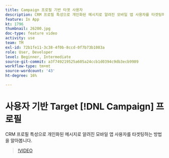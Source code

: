 ```yaml
---
title: Campaign 프로필 기반 타겟 사용자
description: CRM 프로필 특성으로 개인화된 메시지로 알려진 모바일 앱 사용자를 타겟팅하는 방법을 알아봅니다.
feature: In App
kt: 1796
thumbnail: 26200.jpg
doc-type: feature video
activity: use
team: TM
exl-id: 72b1fe11-3c38-4f0b-8ccd-0f7b73b1083a
role: User, Developer
level: Beginner, Intermediate
source-git-commit: a3f749219525a605a24ccb1d0394c9db3ecb9989
workflow-type: tm+mt
source-wordcount: '43'
ht-degree: 16%

---
```


# 사용자 기반 Target [!DNL Campaign] 프로필

CRM 프로필 특성으로 개인화된 메시지로 알려진 모바일 앱 사용자를 타겟팅하는 방법을 알아봅니다.

>[!VIDEO](https://video.tv.adobe.com/v/26200?quality=12&learn=on)
